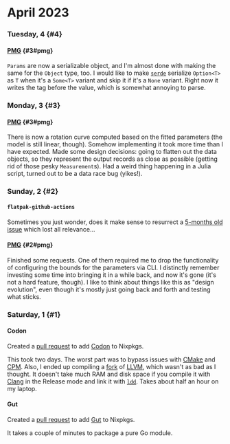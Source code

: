 # April 2023

### Tuesday, 4 {#4}

#### [PMG](../../git.md#pmg) {#3#pmg}

`Params` are now a serializable object, and I'm almost done with making the same for the `Object` type, too. I would like to make [`serde`](https://serde.rs) serialize `Option<T>` as `T` when it's a `Some<T>` variant and skip it if it's a `None` variant. Right now it writes the tag before the value, which is somewhat annoying to parse.

### Monday, 3 {#3}

#### [PMG](../../git.md#pmg) {#3#pmg}

There is now a rotation curve computed based on the fitted parameters (the model is still linear, though). Somehow implementing it took more time than I have expected. Made some design decisions: going to flatten out the data objects, so they represent the output records as close as possible (getting rid of those pesky `Measurement`s). Had a weird thing happening in a Julia script, turned out to be a data race bug (yikes!).

### Sunday, 2 {#2}

#### `flatpak-github-actions`

Sometimes you just wonder, does it make sense to resurrect a [5-months old issue](https://github.com/flatpak/flatpak-github-actions/issues/105) which lost all relevance...

#### [PMG](../../git.md#pmg) {#2#pmg}

Finished some requests. One of them required me to drop the functionality of configuring the bounds for the parameters via CLI. I distinctly remember investing some time into bringing it in a while back, and now it's gone (it's not a hard feature, though). I like to think about things like this as "design evolution", even though it's mostly just going back and forth and testing what sticks.

### Saturday, 1 {#1}

#### Codon

Created a [pull request](https://github.com/NixOS/nixpkgs/pull/224257) to add [Codon](https://docs.exaloop.io/codon) to Nixpkgs.

This took two days. The worst part was to bypass issues with [CMake](https://cmake.org) and [CPM](https://github.com/cpm-cmake/CPM.cmake). Also, I ended up compiling a [fork](https://github.com/exaloop/llvm-project) of [LLVM](https://llvm.org), which wasn't as bad as I thought. It doesn't take much RAM and disk space if you compile it with [Clang](https://clang.llvm.org/) in the Release mode and link it with [`ldd`](https://lld.llvm.org). Takes about half an hour on my laptop.

#### Gut

Created a [pull request](https://github.com/NixOS/nixpkgs/pull/224267) to add [Gut](https://gut-cli.dev) to Nixpkgs.

It takes a couple of minutes to package a pure Go module.
